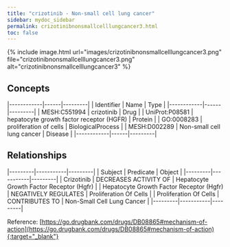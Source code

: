 ```yaml
---
title: "crizotinib - Non-small cell lung cancer"
sidebar: mydoc_sidebar
permalink: crizotinibnonsmallcelllungcancer3.html
toc: false 
---
```


{% include image.html url="images/crizotinibnonsmallcelllungcancer3.png" file="crizotinibnonsmallcelllungcancer3.png" alt="crizotinibnonsmallcelllungcancer3" %}

## Concepts

|------------|------|---------|
| Identifier | Name | Type    |
|------------|------|---------|
| MESH:C551994 | crizotinib | Drug |
| UniProt:P08581 | hepatocyte growth factor receptor (HGFR) | Protein |
| GO:0008283 | proliferation of cells | BiologicalProcess |
| MESH:D002289 | Non-small cell lung cancer | Disease |
|------------|------|---------|

## Relationships

|---------|-----------|---------|
| Subject | Predicate | Object  |
|---------|-----------|---------|
| Crizotinib | DECREASES ACTIVITY OF | Hepatocyte Growth Factor Receptor (Hgfr) |
| Hepatocyte Growth Factor Receptor (Hgfr) | NEGATIVELY REGULATES | Proliferation Of Cells |
| Proliferation Of Cells | CONTRIBUTES TO | Non-Small Cell Lung Cancer |
|---------|-----------|---------|

Reference: [https://go.drugbank.com/drugs/DB08865#mechanism-of-action](https://go.drugbank.com/drugs/DB08865#mechanism-of-action){:target="_blank"}